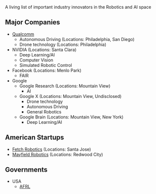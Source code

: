 A living list of important industry innovators in the Robotics and AI space 

## Major Companies
 * [Qualcomm](https://www.qualcomm.com/company/careers)
   * Autonomous Driving (Locations: Philadelphia, San Diego)
   * Drone technology (Locations: Philadelphia)
 * NVIDIA (Locations: Santa Clara)
   * Deep Learning/AI
   * Computer Vision
   * Simulated Robotic Control
 * Facebook (Locations: Menlo Park)
   * FAIR
 * Google
   * Google Research (Locations: Mountain View)
     * AI
   * Google X (Locations: Mountain View, Undisclosed)
     * Drone technology
     * Autonomous Driving
     * General Robotics
   * Google Brain (Locations: Mountain View, New York)
     * Deep Learning/AI


## American Startups
 * [Fetch Robotics](https://www.themuse.com/jobs/c-fetchrobotics-jobs) (Locations: Santa Jose)
 * [Mayfield Robotics](http://www.mayfieldrobotics.com/jobs/) (Locations: Redwood City)
 
## Governments
 * USA
   * [AFRL](https://teamafrl.afciviliancareers.com/opportunities)
